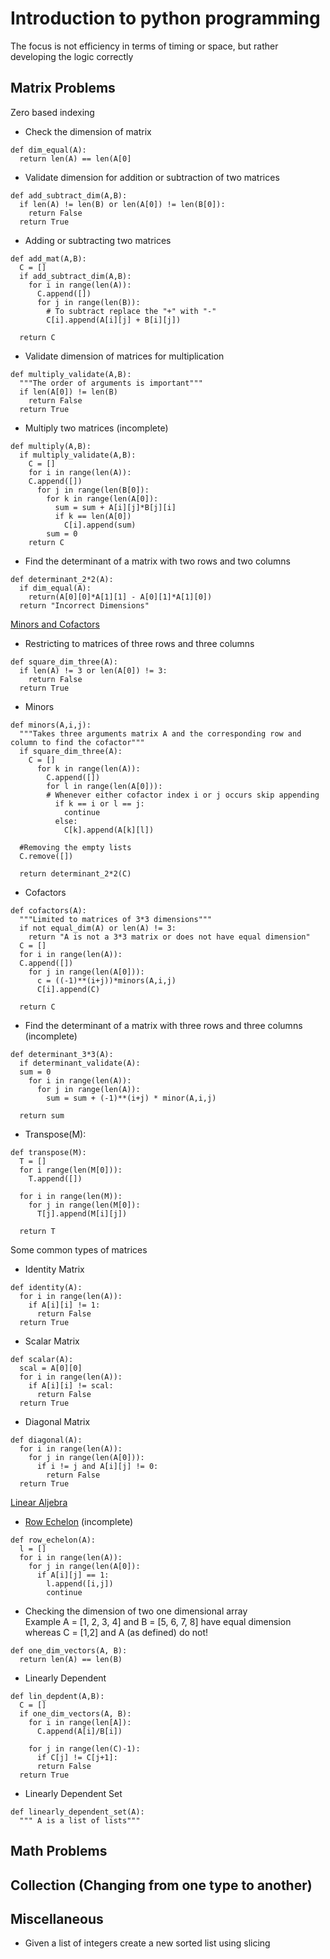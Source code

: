 # Introduction to python programming
The focus is not efficiency in terms of timing or space, but rather developing the logic correctly

## Matrix Problems
Zero based indexing
- Check the dimension of matrix
```
def dim_equal(A):
  return len(A) == len(A[0]
```
- Validate dimension for addition or subtraction of two matrices
```
def add_subtract_dim(A,B):
  if len(A) != len(B) or len(A[0]) != len(B[0]):
    return False
  return True
```
- Adding or subtracting two matrices
```
def add_mat(A,B):
  C = []
  if add_subtract_dim(A,B):
    for i in range(len(A)):
      C.append([])
      for j in range(len(B)):
        # To subtract replace the "+" with "-"
        C[i].append(A[i][j] + B[i][j])
   
  return C
```
- Validate dimension of matrices for multiplication
```
def multiply_validate(A,B):
  """The order of arguments is important"""
  if len(A[0]) != len(B)
    return False
  return True
```
- Multiply two matrices (incomplete)
```
def multiply(A,B):
  if multiply_validate(A,B):
    C = []
    for i in range(len(A)):
    C.append([])
      for j in range(len(B[0]):
        for k in range(len(A[0]):
          sum = sum + A[i][j]*B[j][i]
          if k == len(A[0])
            C[i].append(sum)
        sum = 0
    return C
```
- Find the determinant of a matrix with two rows and two columns
```
def determinant_2*2(A):
  if dim_equal(A):
    return(A[0][0]*A[1][1] - A[0][1]*A[1][0])
  return "Incorrect Dimensions"
```
[Minors and Cofactors](https://en.wikipedia.org/wiki/Minor_(linear_algebra))
- Restricting to matrices of three rows and three columns
```
def square_dim_three(A):
  if len(A) != 3 or len(A[0]) != 3:
    return False
  return True
```
- Minors
```
def minors(A,i,j):
  """Takes three arguments matrix A and the corresponding row and column to find the cofactor"""
  if square_dim_three(A):
    C = []
      for k in range(len(A)):
        C.append([])
        for l in range(len(A[0])):
        # Whenever either cofactor index i or j occurs skip appending
          if k == i or l == j:
            continue
          else:
            C[k].append(A[k][l])
  
  #Removing the empty lists
  C.remove([])
  
  return determinant_2*2(C)
```
- Cofactors
```
def cofactors(A):
  """Limited to matrices of 3*3 dimensions"""
  if not equal_dim(A) or len(A) != 3:
    return "A is not a 3*3 matrix or does not have equal dimension"
  C = []
  for i in range(len(A)):
  C.append([])
    for j in range(len(A[0])):
      c = ((-1)**(i+j))*minors(A,i,j)
      C[i].append(C)
  
  return C
  ```
- Find the determinant of a matrix with three rows and three columns (incomplete)
```
def determinant_3*3(A):
  if determinant_validate(A):
  sum = 0
    for i in range(len(A)):
      for j in range(len(A)):
        sum = sum + (-1)**(i+j) * minor(A,i,j)
  
  return sum
```
- Transpose(M):
```
def transpose(M):
  T = []
  for i range(len(M[0])):
    T.append([])
  
  for i in range(len(M)):
    for j in range(len(M[0]):
      T[j].append(M[i][j])
  
  return T
```
Some common types of matrices
- Identity Matrix
```
def identity(A):
  for i in range(len(A)):
    if A[i][i] != 1:
      return False
  return True
```
- Scalar Matrix
```
def scalar(A):
  scal = A[0][0]
  for i in range(len(A)):
    if A[i][i] != scal:
      return False
  return True
```
- Diagonal Matrix
```
def diagonal(A):
  for i in range(len(A)):
    for j in range(len(A[0])):
      if i != j and A[i][j] != 0:
        return False
  return True
```
[Linear Aljebra](https://en.wikipedia.org/wiki/Linear_algebra)
- [Row Echelon](https://en.wikipedia.org/wiki/Row_echelon_form) (incomplete)
```
def row_echelon(A):
  l = []
  for i in range(len(A)):
    for j in range(len(A[0]):
      if A[i][j] == 1:
        l.append([i,j])
        continue
```
- Checking the dimension of two one dimensional array  
Example A = [1, 2, 3, 4] and B = [5, 6, 7, 8] have equal dimension whereas C = [1,2] and A (as defined) do not!
```
def one_dim_vectors(A, B):
  return len(A) == len(B)
```
- Linearly Dependent
```
def lin_depdent(A,B):
  C = []
  if one_dim_vectors(A, B):
    for i in range(len[A]):
      C.append(A[i]/B[i])
    
    for j in range(len(C)-1):
      if C[j] != C[j+1]:
      return False
  return True
```
- Linearly Dependent Set
```
def linearly_dependent_set(A):
  """ A is a list of lists"""
```

## Math Problems

## Collection (Changing from one type to another)

## Miscellaneous
- Given a list of integers create a new sorted list using slicing
